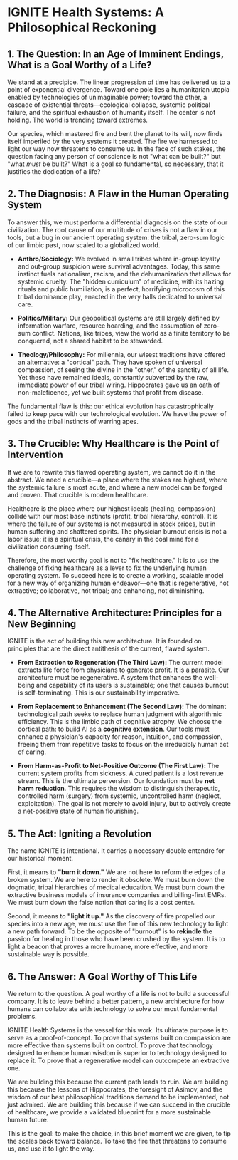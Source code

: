 # IGNITE Health Systems: A Philosophical Reckoning

## 1. The Question: In an Age of Imminent Endings, What is a Goal Worthy of a Life?

We stand at a precipice. The linear progression of time has delivered us to a point of exponential divergence. Toward one pole lies a humanitarian utopia enabled by technologies of unimaginable power; toward the other, a cascade of existential threats—ecological collapse, systemic political failure, and the spiritual exhaustion of humanity itself. The center is not holding. The world is trending toward extremes.

Our species, which mastered fire and bent the planet to its will, now finds itself imperiled by the very systems it created. The fire we harnessed to light our way now threatens to consume us. In the face of such stakes, the question facing any person of conscience is not "what can be built?" but "what _must_ be built?" What is a goal so fundamental, so necessary, that it justifies the dedication of a life?

## 2. The Diagnosis: A Flaw in the Human Operating System

To answer this, we must perform a differential diagnosis on the state of our civilization. The root cause of our multitude of crises is not a flaw in our tools, but a bug in our ancient operating system: the tribal, zero-sum logic of our limbic past, now scaled to a globalized world.

- **Anthro/Sociology:** We evolved in small tribes where in-group loyalty and out-group suspicion were survival advantages. Today, this same instinct fuels nationalism, racism, and the dehumanization that allows for systemic cruelty. The "hidden curriculum" of medicine, with its hazing rituals and public humiliation, is a perfect, horrifying microcosm of this tribal dominance play, enacted in the very halls dedicated to universal care.
    
- **Politics/Military:** Our geopolitical systems are still largely defined by information warfare, resource hoarding, and the assumption of zero-sum conflict. Nations, like tribes, view the world as a finite territory to be conquered, not a shared habitat to be stewarded.
    
- **Theology/Philosophy:** For millennia, our wisest traditions have offered an alternative: a "cortical" path. They have spoken of universal compassion, of seeing the divine in the "other," of the sanctity of all life. Yet these have remained ideals, constantly subverted by the raw, immediate power of our tribal wiring. Hippocrates gave us an oath of non-maleficence, yet we built systems that profit from disease.
    

The fundamental flaw is this: our ethical evolution has catastrophically failed to keep pace with our technological evolution. We have the power of gods and the tribal instincts of warring apes.

## 3. The Crucible: Why Healthcare is the Point of Intervention

If we are to rewrite this flawed operating system, we cannot do it in the abstract. We need a crucible—a place where the stakes are highest, where the systemic failure is most acute, and where a new model can be forged and proven. That crucible is modern healthcare.

Healthcare is the place where our highest ideals (healing, compassion) collide with our most base instincts (profit, tribal hierarchy, control). It is where the failure of our systems is not measured in stock prices, but in human suffering and shattered spirits. The physician burnout crisis is not a labor issue; it is a spiritual crisis, the canary in the coal mine for a civilization consuming itself.

Therefore, the most worthy goal is not to "fix healthcare." It is to use the challenge of fixing healthcare as a lever to fix the underlying human operating system. To succeed here is to create a working, scalable model for a new way of organizing human endeavor—one that is regenerative, not extractive; collaborative, not tribal; and enhancing, not diminishing.

## 4. The Alternative Architecture: Principles for a New Beginning

IGNITE is the act of building this new architecture. It is founded on principles that are the direct antithesis of the current, flawed system.

- **From Extraction to Regeneration (The Third Law):** The current model extracts life force from physicians to generate profit. It is a parasite. Our architecture must be regenerative. A system that enhances the well-being and capability of its users is sustainable; one that causes burnout is self-terminating. This is our sustainability imperative.
    
- **From Replacement to Enhancement (The Second Law):** The dominant technological path seeks to replace human judgment with algorithmic efficiency. This is the limbic path of cognitive atrophy. We choose the cortical path: to build AI as a **cognitive extension**. Our tools must enhance a physician's capacity for reason, intuition, and compassion, freeing them from repetitive tasks to focus on the irreducibly human act of caring.
    
- **From Harm-as-Profit to Net-Positive Outcome (The First Law):** The current system profits from sickness. A cured patient is a lost revenue stream. This is the ultimate perversion. Our foundation must be **net harm reduction**. This requires the wisdom to distinguish therapeutic, controlled harm (surgery) from systemic, uncontrolled harm (neglect, exploitation). The goal is not merely to avoid injury, but to actively create a net-positive state of human flourishing.
    

## 5. The Act: Igniting a Revolution

The name IGNITE is intentional. It carries a necessary double entendre for our historical moment.

First, it means to **"burn it down."** We are not here to reform the edges of a broken system. We are here to render it obsolete. We must burn down the dogmatic, tribal hierarchies of medical education. We must burn down the extractive business models of insurance companies and billing-first EMRs. We must burn down the false notion that caring is a cost center.

Second, it means to **"light it up."** As the discovery of fire propelled our species into a new age, we must use the fire of this new technology to light a new path forward. To be the opposite of "burnout" is to **rekindle** the passion for healing in those who have been crushed by the system. It is to light a beacon that proves a more humane, more effective, and more sustainable way is possible.

## 6. The Answer: A Goal Worthy of This Life

We return to the question. A goal worthy of a life is not to build a successful company. It is to leave behind a better pattern, a new architecture for how humans can collaborate with technology to solve our most fundamental problems.

IGNITE Health Systems is the vessel for this work. Its ultimate purpose is to serve as a proof-of-concept. To prove that systems built on compassion are more effective than systems built on control. To prove that technology designed to enhance human wisdom is superior to technology designed to replace it. To prove that a regenerative model can outcompete an extractive one.

We are building this because the current path leads to ruin. We are building this because the lessons of Hippocrates, the foresight of Asimov, and the wisdom of our best philosophical traditions demand to be implemented, not just admired. We are building this because if we can succeed in the crucible of healthcare, we provide a validated blueprint for a more sustainable human future.

This is the goal: to make the choice, in this brief moment we are given, to tip the scales back toward balance. To take the fire that threatens to consume us, and use it to light the way.